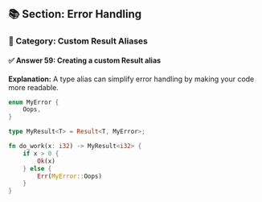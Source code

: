 ## 📚 Section: Error Handling  
### 🔹 Category: Custom Result Aliases  
#### ✅ Answer 59: Creating a custom Result alias

**Explanation:**
A type alias can simplify error handling by making your code more readable.

```rust
enum MyError {
    Oops,
}

type MyResult<T> = Result<T, MyError>;

fn do_work(x: i32) -> MyResult<i32> {
    if x > 0 {
        Ok(x)
    } else {
        Err(MyError::Oops)
    }
}
```
